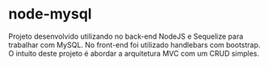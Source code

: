 # node-mysql
Projeto desenvolvido utilizando no back-end NodeJS e Sequelize para trabalhar com MySQL.
No front-end foi utilizado handlebars com bootstrap.
O intuito deste projeto é abordar a arquitetura MVC com um CRUD simples.
